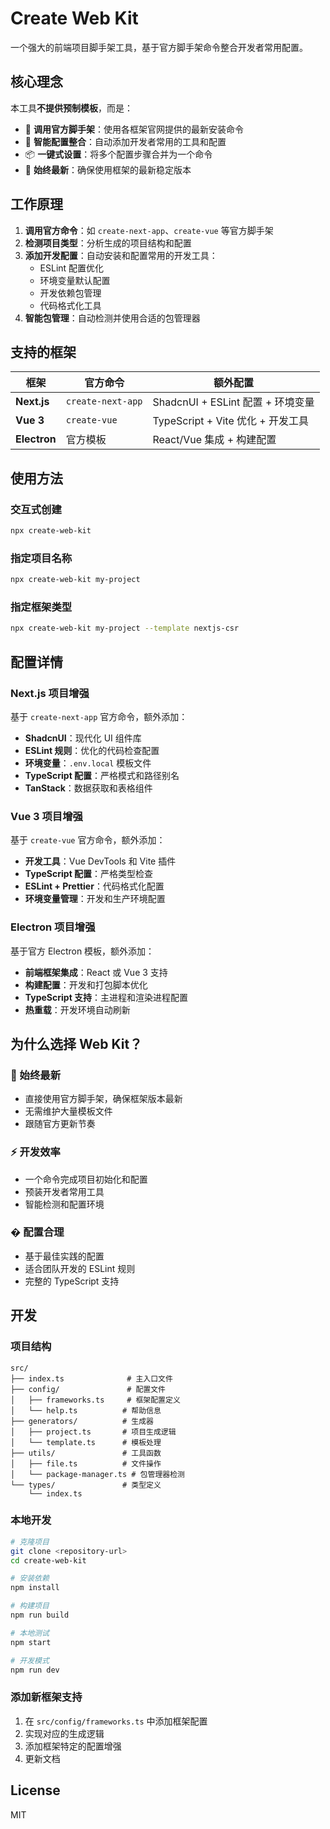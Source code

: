 # Create Web Kit

一个强大的前端项目脚手架工具，基于官方脚手架命令整合开发者常用配置。

## 核心理念

本工具**不提供预制模板**，而是：

- 🎯 **调用官方脚手架**：使用各框架官网提供的最新安装命令
- 🔧 **智能配置整合**：自动添加开发者常用的工具和配置
- 📦 **一键式设置**：将多个配置步骤合并为一个命令
- 🚀 **始终最新**：确保使用框架的最新稳定版本

## 工作原理

1. **调用官方命令**：如 `create-next-app`、`create-vue` 等官方脚手架
2. **检测项目类型**：分析生成的项目结构和配置
3. **添加开发配置**：自动安装和配置常用的开发工具：
   - ESLint 配置优化
   - 环境变量默认配置
   - 开发依赖包管理
   - 代码格式化工具
4. **智能包管理**：自动检测并使用合适的包管理器

## 支持的框架

| 框架         | 官方命令          | 额外配置                          |
| ------------ | ----------------- | --------------------------------- |
| **Next.js**  | `create-next-app` | ShadcnUI + ESLint 配置 + 环境变量 |
| **Vue 3**    | `create-vue`      | TypeScript + Vite 优化 + 开发工具 |
| **Electron** | 官方模板          | React/Vue 集成 + 构建配置         |

## 使用方法

### 交互式创建

```bash
npx create-web-kit
```

### 指定项目名称

```bash
npx create-web-kit my-project
```

### 指定框架类型

```bash
npx create-web-kit my-project --template nextjs-csr
```

## 配置详情

### Next.js 项目增强

基于 `create-next-app` 官方命令，额外添加：

- **ShadcnUI**：现代化 UI 组件库
- **ESLint 规则**：优化的代码检查配置
- **环境变量**：`.env.local` 模板文件
- **TypeScript 配置**：严格模式和路径别名
- **TanStack**：数据获取和表格组件

### Vue 3 项目增强

基于 `create-vue` 官方命令，额外添加：

- **开发工具**：Vue DevTools 和 Vite 插件
- **TypeScript 配置**：严格类型检查
- **ESLint + Prettier**：代码格式化配置
- **环境变量管理**：开发和生产环境配置

### Electron 项目增强

基于官方 Electron 模板，额外添加：

- **前端框架集成**：React 或 Vue 3 支持
- **构建配置**：开发和打包脚本优化
- **TypeScript 支持**：主进程和渲染进程配置
- **热重载**：开发环境自动刷新

## 为什么选择 Web Kit？

### 🎯 始终最新

- 直接使用官方脚手架，确保框架版本最新
- 无需维护大量模板文件
- 跟随官方更新节奏

### ⚡ 开发效率

- 一个命令完成项目初始化和配置
- 预装开发者常用工具
- 智能检测和配置环境

### � 配置合理

- 基于最佳实践的配置
- 适合团队开发的 ESLint 规则
- 完整的 TypeScript 支持

## 开发

### 项目结构

```
src/
├── index.ts              # 主入口文件
├── config/               # 配置文件
│   ├── frameworks.ts     # 框架配置定义
│   └── help.ts          # 帮助信息
├── generators/          # 生成器
│   ├── project.ts       # 项目生成逻辑
│   └── template.ts      # 模板处理
├── utils/               # 工具函数
│   ├── file.ts          # 文件操作
│   └── package-manager.ts # 包管理器检测
└── types/               # 类型定义
    └── index.ts
```

### 本地开发

```bash
# 克隆项目
git clone <repository-url>
cd create-web-kit

# 安装依赖
npm install

# 构建项目
npm run build

# 本地测试
npm start

# 开发模式
npm run dev
```

### 添加新框架支持

1. 在 `src/config/frameworks.ts` 中添加框架配置
2. 实现对应的生成逻辑
3. 添加框架特定的配置增强
4. 更新文档

## License

MIT
